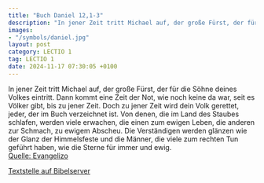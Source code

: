```yaml
---
title: "Buch Daniel 12,1-3"
description: "In jener Zeit tritt Michael auf, der große Fürst, der für die Söhne deines Volkes eintritt. Dann kommt eine Zeit der Not, wie noch keine da war, seit es Völker gibt, bis zu jener Zeit. Doch zu jener Zeit wird dein Volk gerettet, jeder, der im Buch verzeichnet ist. Von denen, die ...."
images:
- "/symbols/daniel.jpg"
layout: post
category: LECTIO 1
tag: LECTIO 1
date: 2024-11-17 07:30:05 +0100
---
```

In jener Zeit tritt Michael auf, der große Fürst, der für die Söhne deines Volkes eintritt. Dann kommt eine Zeit der Not, wie noch keine da war, seit es Völker gibt, bis zu jener Zeit. Doch zu jener Zeit wird dein Volk gerettet, jeder, der im Buch verzeichnet ist.
Von denen, die im Land des Staubes schlafen, werden viele erwachen, die einen zum ewigen Leben, die anderen zur Schmach, zu ewigem Abscheu.<!--more-->
Die Verständigen werden glänzen wie der Glanz der Himmelsfeste und die Männer, die viele zum rechten Tun geführt haben, wie die Sterne für immer und ewig.<br>
[Quelle: Evangelizo](https://evangeliumtagfuertag.org/DE/gospel)

[Textstelle auf Bibelserver](https://www.bibleserver.com/EU/Daniel12,1-3)
